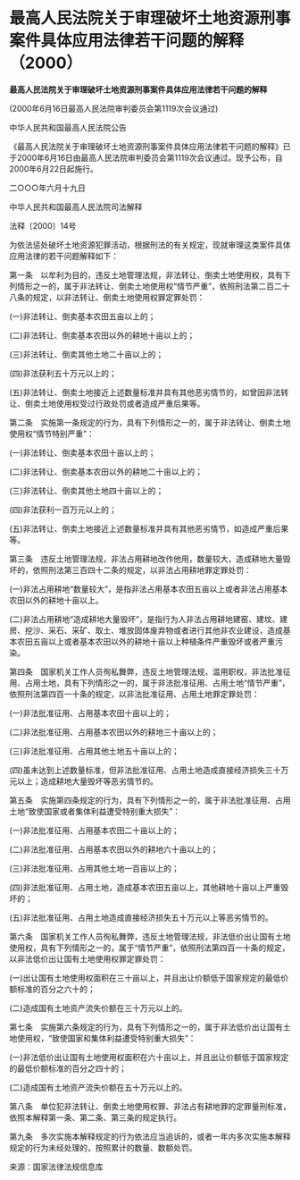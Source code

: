 # 最高人民法院关于审理破坏土地资源刑事案件具体应用法律若干问题的解释（2000）

 

**最高人民法院关于审理破坏土地资源刑事案件具体应用法律若干问题的解释**

(2000年6月16日最高人民法院审判委员会第1119次会议通过)

中华人民共和国最高人民法院公告

《最高人民法院关于审理破坏土地资源刑事案件具体应用法律若干问题的解释》已于2000年6月16日由最高人民法院审判委员会第1119次会议通过。现予公布，自2000年6月22日起施行。

二○○○年六月十九日

 

中华人民共和国最高人民法院司法解释

法释〔2000〕14号

为依法惩处破坏土地资源犯罪活动，根据刑法的有关规定，现就审理这类案件具体应用法律的若干问题解释如下：

第一条　以牟利为目的，违反土地管理法规，非法转让、倒卖土地使用权，具有下列情形之一的，属于非法转让、倒卖土地使用权“情节严重”，依照刑法第二百二十八条的规定，以非法转让、倒卖土地使用权罪定罪处罚：

(一)非法转让、倒卖基本农田五亩以上的；

(二)非法转让、倒卖基本农田以外的耕地十亩以上的；

(三)非法转让、倒卖其他土地二十亩以上的；

(四)非法获利五十万元以上的；

(五)非法转让、倒卖土地接近上述数量标准并具有其他恶劣情节的，如曾因非法转让、倒卖土地使用权受过行政处罚或者造成严重后果等。

第二条　实施第一条规定的行为，具有下列情形之一的，属于非法转让、倒卖土地使用权“情节特别严重”：

(一)非法转让、倒卖基本农田十亩以上的；

(二)非法转让、倒卖基本农田以外的耕地二十亩以上的；

(三)非法转让、倒卖其他土地四十亩以上的；

(四)非法获利一百万元以上的；

(五)非法转让、倒卖土地接近上述数量标准并具有其他恶劣情节，如造成严重后果等。

第三条　违反土地管理法规，非法占用耕地改作他用，数量较大，造成耕地大量毁坏的，依照刑法第三百四十二条的规定，以非法占用耕地罪定罪处罚：

(一)非法占用耕地“数量较大”，是指非法占用基本农田五亩以上或者非法占用基本农田以外的耕地十亩以上。

(二)非法占用耕地“造成耕地大量毁坏”，是指行为人非法占用耕地建窑、建坟、建房、挖沙、采石、采矿、取土、堆放固体废弃物或者进行其他非农业建设，造成基本农田五亩以上或者基本农田以外的耕地十亩以上种植条件严重毁坏或者严重污染。

第四条　国家机关工作人员徇私舞弊，违反土地管理法规，滥用职权，非法批准征用、占用土地，具有下列情形之一的，属于非法批准征用、占用土地“情节严重”，依照刑法第四百一十条的规定，以非法批准征用、占用土地罪定罪处罚：

(一)非法批准征用、占用基本农田十亩以上的；

(二)非法批准征用、占用基本农田以外的耕地三十亩以上的；

(三)非法批准征用、占用其他土地五十亩以上的；

(四)虽未达到上述数量标准，但非法批准征用、占用土地造成直接经济损失三十万元以上；造成耕地大量毁坏等恶劣情节的。

第五条　实施第四条规定的行为，具有下列情形之一的，属于非法批准征用、占用土地“致使国家或者集体利益遭受特别重大损失”：

(一)非法批准征用、占用基本农田二十亩以上的；

(二)非法批准征用、占用基本农田以外的耕地六十亩以上的；

(三)非法批准征用、占用其他土地一百亩以上的；

(四)非法批准征用、占用土地，造成基本农田五亩以上，其他耕地十亩以上严重毁坏的；

(五)非法批准征用、占用土地造成直接经济损失五十万元以上等恶劣情节的。

第六条　国家机关工作人员徇私舞弊，违反土地管理法规，非法低价出让国有土地使用权，具有下列情形之一的，属于“情节严重”，依照刑法第四百一十条的规定，以非法低价出让国有土地使用权罪定罪处罚：

(一)出让国有土地使用权面积在三十亩以上，并且出让价额低于国家规定的最低价额标准的百分之六十的；

(二)造成国有土地资产流失价额在三十万元以上的。

第七条　实施第六条规定的行为，具有下列情形之一的，属于非法低价出让国有土地使用权，“致使国家和集体利益遭受特别重大损失”：

(一)非法低价出让国有土地使用权面积在六十亩以上，并且出让价额低于国家规定的最低价额标准的百分之四十的；

(二)造成国有土地资产流失价额在五十万元以上的。

 
第八条　单位犯非法转让、倒卖土地使用权罪、非法占有耕地罪的定罪量刑标准，依照本解释第一条、第二条、第三条的规定执行。

第九条　多次实施本解释规定的行为依法应当追诉的，或者一年内多次实施本解释规定的行为未经处理的，按照累计的数量、数额处罚。

来源：国家法律法规信息库

 
